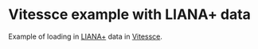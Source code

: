 # Vitessce example with LIANA+ data
Example of loading in [LIANA+](https://github.com/saezlab/liana-py) data in [Vitessce](https://github.com/vitessce/vitessce).